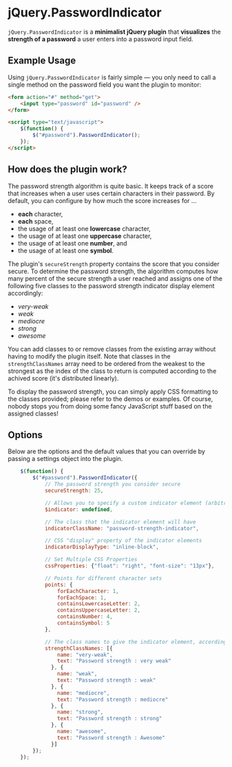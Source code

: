 # jQuery.PasswordIndicator

`jQuery.PasswordIndicator` is a **minimalist jQuery plugin** that **visualizes**
the **strength of a password** a user enters into a password input field.


## Example Usage

Using `jQuery.PasswordIndicator` is fairly simple — you only need to call a single method on the password field you want the plugin to monitor:

```html
<form action="#" method="get">
    <input type="password" id="password" />
</form>

<script type="text/javascript">
    $(function() {
        $("#password").PasswordIndicator();
    });
</script>
```


## How does the plugin work?

The password strength algorithm is quite basic.
It keeps track of a score that increases when a user uses certain characters in their password.
By default, you can configure by how much the score increases for ...

  - **each** character,
  - **each** space,
  - the usage of at least one **lowercase** character,
  - the usage of at least one **uppercase** character,
  - the usage of at least one **number**, and
  - the usage of at least one **symbol**.

The plugin's `secureStrength` property contains the score that you consider secure.
To determine the password strength, the algorithm computes how many percent of the secure strength a user reached
and assigns one of the following five classes to the password strength indicator display element accordingly:

  - *very-weak*
  - *weak*
  - *mediocre*
  - *strong*
  - *awesome*

You can add classes to or remove classes from the existing array without having to modify the plugin itself.
Note that classes in the `strengthClassNames` array need to be ordered from the weakest to the strongest
as the index of the class to return is computed according to the achived score (it's distributed linearly).

To display the password strength, you can simply apply CSS formatting to the classes provided;
please refer to the demos or examples.
Of course, nobody stops you from doing some fancy JavaScript stuff based on the assigned classes!

## Options
Below are the options and the default values that you can override by passing a settings object into the plugin.

```javascript
    $(function() {
        $("#password").PasswordIndicator({
            // The password strength you consider secure
            secureStrength: 25,

            // Allows you to specify a custom indicator element (arbitrary jQuery selection)
            $indicator: undefined,

            // The class that the indicator element will have
            indicatorClassName: "password-strength-indicator",

            // CSS "display" property of the indicator elements
            indicatorDisplayType: "inline-block",

            // Set Multiple CSS Properties
            cssProperties: {"float": "right", "font-size": "13px"},

            // Points for different character sets
            points: {
                forEachCharacter: 1,
                forEachSpace: 1,
                containsLowercaseLetter: 2,
                containsUppercaseLetter: 2,
                containsNumber: 4,
                containsSymbol: 5
            },

            // The class names to give the indicator element, according to the current password strength
            strengthClassNames: [{
                name: "very-weak",
                text: "Password strength : very weak"
              }, {
                name: "weak",
                text: "Password strength : weak"
              }, {
                name: "mediocre",
                text: "Password strength : mediocre"
              }, {
                name: "strong",
                text: "Password strength : strong"
              }, {
                name: "awesome",
                text: "Password strength : Awesome"
              }]
        });
    });
```
